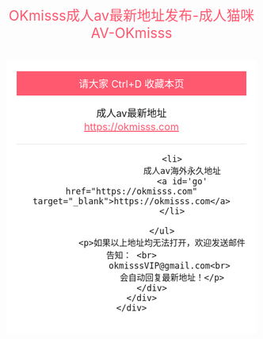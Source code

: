 <title>index</title> <style> html, body { padding: 0; 边距：0；背景：#272727；字体：400 16px/1.7 "Microsoft JhengHei", sans-serif; }
        div,ul,li,h1,p,h2{
            padding: 0;
            margin: 0;
        }
        ul,li{
            list-style: none;
        }
        .main{
            text-align: center;
        }
        .content{
            background: #fff;
            padding: 20px;
            display: inline-block;
        }
        .content-top{
            font-size: 20px;
        }
        .content-top h2{
            background: #ff5970;
            color: #fff;
            font-size: 20px;
            padding: 10px 0;
            font-weight: normal;
        }
        .content-top a{
            display: block;
            color: #ff5970;
            font-style: normal;
            display: block;
            margin: 2px 0;
	font-size: 20px;
        }
        .content-top li{
            padding: 20px 0;
            border-bottom: 1px solid #E2E0DE
        }
        .main h1{
            color: #ff5970;
            font-weight: normal;
            padding: 40px 0;
        }
    </style>


<body>
    <div class="main">
 <h1>OKmisss成人av最新地址发布-成人猫咪AV-OKmisss</h1>
        <div class="content">
            <div class="content-top">
                <h2>请大家 Ctrl+D 收藏本页</h2>
                <ul>
                    <li>
                        成人av最新地址
                        <a href="https://okmisss.com" target="_blank">https://okmisss.com</a>
                    </li>
                 
                    <li>
                        成人av海外永久地址
                        <a id='go' href="https://okmisss.com" target="_blank">https://okmisss.com</a>
                    </li>

                </ul>
                <p>如果以上地址均无法打开，欢迎发送邮件告知： <br>
                   okmisssVIP@gmail.com<br>
                    会自动回复最新地址！</p>
            </div>
        </div>
    </div>
 <div style='display:none'>  
 
 </div>
</body>
